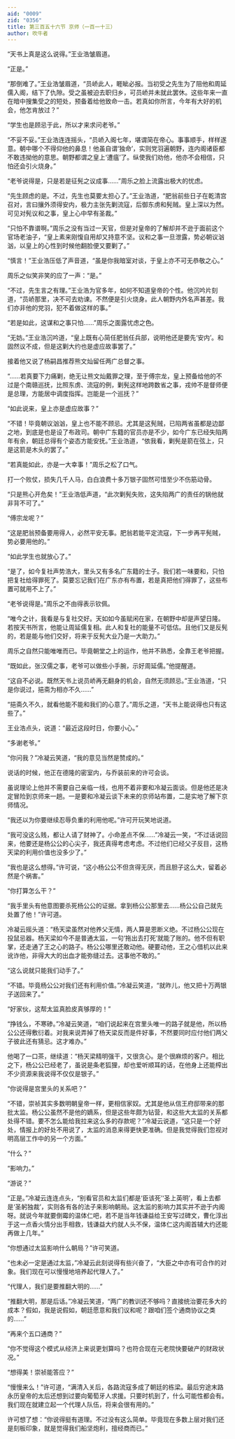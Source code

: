 ```yaml
---
aid: "0009"
zid: "0356"
title: 第三百五十六节 京师（一百一十三）
author: 吹牛者
---
```


“天书上真是这么说得。”王业浩皱眉道。

“正是。”

“那倒难了。”王业浩皱眉道，“员峤此人，睚眦必报。当初受之先生为了阻他和周延儒入阁，结下了仇隙。受之虽被迫去职归乡，可员峤并未就此罢休。这些年来一直在暗中搜集受之的短处，预备着给他致命一击。若真如你所言，今年有大好的机会，他怎肯放过？”

“学生也是顾忌于此，所以才来求问老爷。”

“不妥不妥。”王业浩连连摇头，“员峤入阁七年，堪谓简在帝心。事事顺手，样样遂意。朝中哪个不得仰他的鼻息！他虽自谓‘独命’，实则党羽遍朝野，连内阁诸臣都不敢违拗他的意思。朝野都谓之皇上‘遭瘟’了。纵使我们劝他，他亦不会相信，只怕还会引火烧身。”

“老爷说得是，只是若是征髡之议成事……”周乐之脸上流露出极大的忧虑。

“先生顾虑的是。不过，先生也莫要太担心了。”王业浩道，“肥翁前些日子在乾清宫召对，言曰攘外须得安内，极力主张先剿流寇，后御东虏和髡贼。皇上深以为然。可见对髡议和之事，皇上心中早有圣裁。”

“只怕不靠谱啊。”周乐之没有当过一天官，但是对皇帝的了解却并不逊于面前这个官场老油子，“皇上素来刚愎自用却又持意不坚。议和之事一旦泄露，势必朝议汹汹，以皇上的心性到时候他翻脸便又要剿了。”

“慎言！”王业浩压低了声音道，“虽是你我暗室对谈，于皇上亦不可无恭敬之心。”

周乐之似笑非笑的应了一声：“是。”

“不过，先生言之有理。”王业浩为官多年，如何不知道皇帝的个性。他沉吟片刻道，“员峤那里，决不可去劝谏。不然便是引火烧身。此人朝野内外名声甚差。我们亦非他的党羽，犯不着做这样的事。”

“若是如此，这谋和之事只怕……”周乐之面露忧虑之色。

“无妨。”王业浩沉吟道，“皇上既有心简任肥翁任兵部，说明他还是要先‘安内’。和固然议不成，但是这剿大约也是虚应故事罢了。”

接着他又说了杨嗣昌推荐熊文灿留任两广总督之事。

“……若真要下力痛剿，绝无让熊文灿戴罪之理，至于傅宗龙，皇上预备给他的不过是个南赣巡抚，比照东虏、流寇的例，剿髡这样地跨数省之事，戎帅不是督师便是总理，方能居中调度指挥。岂能是一个巡抚？”

“如此说来，皇上亦是虚应故事？”

“不错！毕竟朝议汹汹，皇上也不能不顾忌。尤其是这髡贼，已陷两省虽都是边鄙之地，到底是也是设了布政司。朝中广东籍的官员亦是不少，如今广东已经失陷两年有余，朝廷总得有个姿态方能安抚。”王业浩道，“依我看，剿髡是箭在弦上，只是这箭是木头的罢了。”

“若真能如此，亦是一大幸事！”周乐之松了口气。

打一个败仗，损失几千人马，白白浪费十多万银子固然可惜至少不伤筋动骨。

“只是熊心开危矣！”王业浩低声道，“此次剿髡失败，这失陷两广的责任的锅他就非背不可了。”

“傅宗龙呢？”

“这是肥翁预备要用得人，必然平安无事。肥翁若能平定流寇，下一步再平髡贼，势必要用他的。”

“如此学生也就放心了。”

“是了，如今复社声势浩大，里头又有多名广东籍的士子。我们若一味要和，只怕把复社给得罪死了。莫要忘记我们在广东亦有布置，若是真把他们得罪了，这些布置可就用不上了。”

“老爷说得是。”周乐之不由得表示钦佩。

“唯今之计，我看是与复社交好。天如如今虽赋闲在家，在朝野中却是声望日隆。若按天书所言，他能让周延儒复相。此人和复社的能量不可低估。且他们又是反髡的，若是能与他们交好，将来于反髡大业乃是一大助力。”

周乐之自然只能唯唯而已。毕竟朝堂之上的运作，他并不熟悉，全靠王老爷把握。

“既如此，张汉儒之事，老爷可以做些小手腕，示好周延儒。”他提醒道。

“这自不必说。既然天书上说员峤再无翻身的机会，自然无须顾忌。”王业浩道，“只是你说过，挹斋为相亦不久……”

“挹斋久不久，就看他能不能和我们的心意了。”周乐之道，“天书上能说得也只有这些了。”

王业浩点头，说道：“最近这段时日，你要小心。”

“多谢老爷。”

“你问我？”冷凝云笑道，“我的意见当然是赞成的。”

说话的时候，他正在德隆的密室内，与乔装前来的许可会谈。

虽说理论上他并不需要自己亲临一线，也用不着非要和冷凝云面谈。但是他还是决定冒险到京师来一趟。一是要和冷凝云谈下未来的京师站布置，二是实地了解下京师情况。

“我还以为你要继续忍辱负重的利用他呢。”许可开玩笑地说道。

“我可没这么贱，都让人请了财神了。小命差点不保……”冷凝云一笑，“不过话说回来，他要还是杨公公的心尖子，我还真得考虑考虑。不过他们已经父子反目，这杨天梁的利用价值也没多少了。”

“我也是这么想得。”许可说，“这小杨公公不但贪得无厌，而且胆子这么大，留着必然是个祸害。”

“你打算怎么干？”

“我手里头有他意图要杀死杨公公的证据。拿到杨公公那里去……杨公公自己就先处置了他！”许可道。

冷凝云摇头道：“杨天梁虽然对他养父无情，两人算是恩断义绝。不过杨公公现在投鼠忌器。杨天梁如今不是普通太监，一句‘拖出去打死’就能了账的。他不但有职掌，还走通了王之心的路子。杨公公哪里还敢动他。硬要动他，王之心借机以此来讹诈他，非得大大的出血才能弥缝过去。这事他不敢的。”

“这么说就只能我们动手了。”

“不错。毕竟杨公公对我们还有利用价值。”冷凝云笑道，“就昨儿，他又把十万两银子送回来了。”

“好家伙，这帮太监真脸皮真够厚的！”

“挣钱么，不寒碜。”冷凝云笑道，“咱们说起来在宫里头唯一的路子就是他，所以杨公公还得敷衍着。对我来说弄掉了杨天梁反而是件好事，不然要同时应付他们两父子彼此还有猜忌。这才难办。”

他喝了一口茶，继续道：“杨天梁精明强干，又很贪心。是个很麻烦的客户。相比之下，杨公公已经老了，虽说是条老狐狸，却也爱听顺耳的话，在他身上还能榨出不少资源来我说得不仅仅是银子。”

“你说得是宫里头的关系吧？”

“不错，崇祯其实多数明朝皇帝一样，更相信家奴。尤其是他从信王府邸带来的那批太监。杨公公虽然不是他的嫡系，但是这些年颇为钻营，和这些大太监的关系都处得不错。要不怎么能给我拉来这么多的存款呢？”冷凝云说道，“这只是一个好处，情报上的好处不用说了，太监的消息来得更快更准确。但是我觉得我们忽视对明高层工作中的另一个方面。”

“什么？”

“影响力。”

“游说？”

“正是。”冷凝云连连点头，“别看官员和太监们都是‘臣该死’‘圣上英明’，看上去都是‘圣躬独裁’，实则各有各的法子来影响朝局。这太监的影响力其实并不逊于内阁呀。就说今年就要倒霉的温体仁吧，若不是当年钱谦益给王安写过碑文，曹化淳出于这一点香火情分出手相救，钱谦益大约就人头不保，温体仁这内阁首辅大约还能再做上几年。”

“你想通过太监影响什么朝局？”许可笑道。

“也未必一定是通过太监，”冷凝云此刻说得有些兴奋了，“大臣之中亦有可合作的对象。我们现在可以慢慢地培养起代理人了。”

“代理人，我们是要推翻大明的……”

“推翻大明，那是后话。”冷凝云笑道，“两广的教训还不够吗？直接统治要花多大的成本？假如，我是说假如，朝廷愿意和我们议和呢？跟咱们签个通商协议之类的……”

“再来个五口通商？”

“你不觉得这个模式从经济上来说更划算吗？也符合现在元老院快要破产的财政状况。”

“想得美！崇祯能答应？”

“慢慢来么！”许可道，“满清入关后，各路流寇多成了朝廷的栋梁。最后穷途末路永历皇帝的太后还想到过要向葡萄牙人求援。只要时机到了，什么可能性都会有。我们现在就建立起一个代理人队伍，将来会很有用的。”

许可想了想：“你说得挺有道理。不过没有这么简单。毕竟现在多数上层对我们还是刻板印象，就是觉得我们船坚炮利，擅经商而已。”

